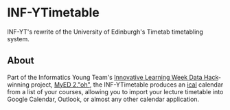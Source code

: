 INF-YTimetable
==============

INF-YT's rewrite of the University of Edinburgh's Timetab timetabling system.


About
-----

Part of the Informatics Young Team's
[Innovative Learning Week Data Hack](http://data.inf.ed.ac.uk/ilwhack/)-winning
project, [MyED 2."oh"](https://github.com/inf1yt/don), the INF-YTimetable
produces an [ical](http://en.wikipedia.org/wiki/Icalendar) calendar from
a list of your courses, allowing you to import your lecture timetable into
Google Calendar, Outlook, or almost any other calendar application.

